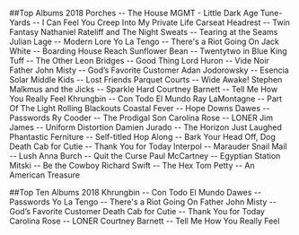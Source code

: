 ##Top Albums 2018
Porches -- The House
MGMT - Little Dark Age
Tune-Yards -- I Can Feel You Creep Into My Private Life
Carseat Headrest -- Twin Fantasy
Nathaniel Rateliff and The Night Sweats -- Tearing at the Seams
Julian Lage -- Modern Lore
Yo La Tengo -- There's a Riot Going On
Jack White -- Boarding House Reach
Sunflower Bean -- Twentytwo in Blue
King Tuff -- The Other
Leon Bridges -- Good Thing
Lord Huron -- Vide Noir
Father John Misty -- God’s Favorite Customer
Adan Jodorowsky -- Esencia Solar
Middle Kids -- Lost Friends
Parquet Courts -- Wide Awake!
Stephen Malkmus and the Jicks -- Sparkle Hard
Courtney Barnett -- Tell Me How You Really Feel
Khrungbin -- Con Todo El Mundo
Ray LaMontagne -- Part Of The Light
Rolling Blackouts Coastal Fever -- Hope Downs
Dawes -- Passwords
Ry Cooder -- The Prodigal Son
Carolina Rose -- LONER
Jim James -- Uniform Distortion
Damien Jurado -- The Horizon Just Laughed
Phantastic Ferniture -- Self-titled
Hop Along -- Bark Your Head Off, Dog
Death Cab for Cutie -- Thank You for Today
Interpol -- Marauder
Snail Mail -- Lush
Anna Burch -- Quit the Curse
Paul McCartney -- Egyptian Station
Mitski -- Be the Cowboy
Richard Swift -- The Hex
Tom Petty -- An American Treasure

##Top Ten Albums 2018
Khrungbin -- Con Todo El Mundo
Dawes -- Passwords
Yo La Tengo -- There's a Riot Going On
Father John Misty -- God’s Favorite Customer
Death Cab for Cutie -- Thank You for Today
Carolina Rose -- LONER
Courtney Barnett -- Tell Me How You Really Feel
